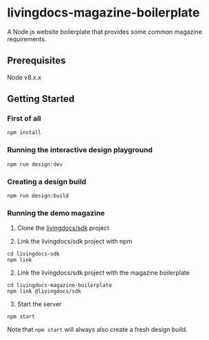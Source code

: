 # livingdocs-magazine-boilerplate
A Node.js website boilerplate that provides some common magazine requirements.

## Prerequisites
Node v8.x.x

## Getting Started

### First of all
```
npm install
```

### Running the interactive design playground
```
npm run design:dev
```

### Creating a design build
```
npm run design:build
```

### Running the demo magazine
1. Clone the [livingdocs/sdk](https://github.com/upfrontIO/livingdocs-sdk) project

2. Link the livingdocs/sdk project with npm
```
cd livingdocs-sdk
npm link
```

2. Link the livingdocs/sdk project with the magazine boilerplate
```
cd livingdocs-magazine-boilerplate
npm link @livingdocs/sdk
```

3. Start the server
```
npm start
```

Note that `npm start` will always also create a fresh design build.
